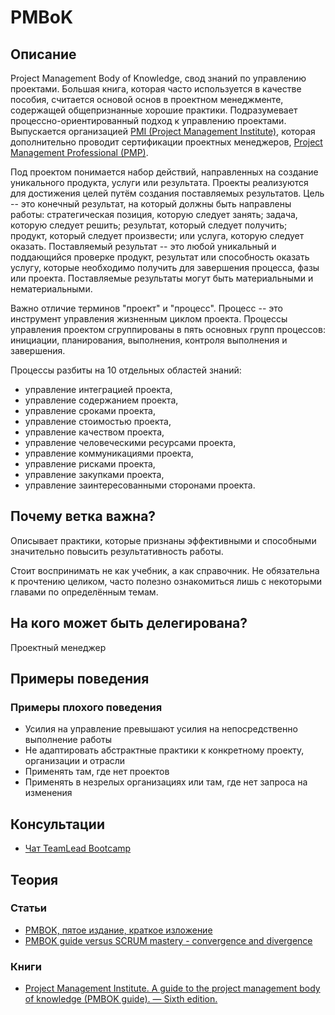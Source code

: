 # PMBoK
## Описание
Project Management Body of Knowledge, свод знаний по управлению проектами. Большая книга, которая часто используется в качестве пособия, считается основой основ в проектном менеджменте, содержащей общепризнанные хорошие практики. Подразумевает процессно-ориентированный подход к управлению проектами. Выпускается организацией [PMI (Project Management Institute)](https://www.pmi.org/), которая дополнительно проводит сертификации проектных менеджеров, [Project Management Professional (PMP)](https://www.pmi.org/certifications/project-management-pmp).

Под проектом понимается набор действий, направленных на создание уникального продукта, услуги или результата. Проекты реализуются для достижения целей путём создания поставляемых результатов. Цель -- это конечный результат, на который должны быть направлены работы: стратегическая позиция, которую следует занять; задача, которую следует решить; результат, который следует получить; продукт, который следует произвести; или услуга, которую следует оказать. Поставляемый результат -- это любой уникальный и поддающийся проверке продукт, результат или способность оказать услугу, которые необходимо получить для завершения процесса, фазы или проекта. Поставляемые результаты могут быть материальными и нематериальными.

Важно отличие терминов "проект" и "процесс". Процесс -- это инструмент управления жизненным циклом проекта. Процессы управления проектом сгруппированы в пять основных групп процессов: инициации, планирования, выполнения, контроля выполнения и завершения.

Процессы разбиты на 10 отдельных областей знаний:
- управление интеграцией проекта,
- управление содержанием проекта,
- управление сроками проекта,
- управление стоимостью проекта,
- управление качеством проекта,
- управление человеческими ресурсами проекта,
- управление коммуникациями проекта,
- управление рисками проекта,
- управление закупками проекта,
- управление заинтересованными сторонами проекта.

## Почему ветка важна?
Описывает практики, которые признаны эффективными и способными значительно повысить результативность работы.

Стоит воспринимать не как учебник, а как справочник. Не обязательна к прочтению целиком, часто полезно ознакомиться лишь с некоторыми главами по определённым темам.

## На кого может быть делегирована?
Проектный менеджер

## Примеры поведения
### Примеры плохого поведения
- Усилия на управление превышают усилия на непосредственно выполнение работы
- Не адаптировать абстрактные практики к конкретному проекту, организации и отрасли
- Применять там, где нет проектов
- Применять в незрелых организациях или там, где нет запроса на изменения

## Консультации
- [Чат TeamLead Bootcamp](https://t.me/tlbootcamp)

## Теория
### Статьи
- [PMBOK, пятое издание, краткое изложение](https://pmjournal.ru/articles/obzory/pmbok-pyatoe-izdanie-kratkoe-izlozhenie/)
- [PMBOK guide versus SCRUM mastery - convergence and divergence](https://www.pmi.org/learning/library/pmbok-guide-scrum-convergence-divergence-8089)

### Книги
- [Project Management Institute. A guide to the project management body of knowledge (PMBOK guide). — Sixth edition. ](https://www.pmi.org/pmbok-guide-standards/foundational/pmbok)

